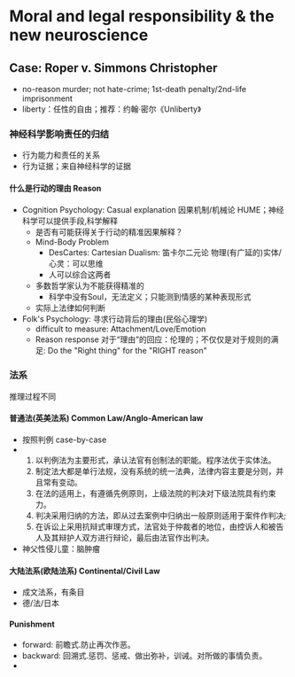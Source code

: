 # Moral and legal responsibility & the new neuroscience
## Case: Roper v. Simmons Christopher
* no-reason murder; not hate-crime; 1st-death penalty/2nd-life imprisonment 
* liberty：任性的自由；推荐：约翰·密尔《Unliberty》
### 神经科学影响责任的归结
* 行为能力和责任的关系
* 行为证据；来自神经科学的证据
#### 什么是行动的理由 Reason
* Cognition Psychology: Casual explanation 因果机制/机械论 HUME；神经科学可以提供手段,科学解释
  - 是否有可能获得关于行动的精准因果解释？
  - Mind-Body Problem 
    - DesCartes: Cartesian Dualism: 笛卡尔二元论 物理(有广延的)实体/心灵：可以思维
    - 人可以综合这两者
  - 多数哲学家认为不能获得精准的
    - 科学中没有Soul，无法定义；只能测到情感的某种表现形式
  - 实际上法律如何判断  
* Folk's Psychology: 寻求行动背后的理由(民俗心理学)
  - difficult to measure: Attachment/Love/Emotion
  - Reason response 对于“理由”的回应：伦理的；不仅仅是对于规则的满足: Do the "Right thing" for the "RIGHT reason"
### 法系
推理过程不同
#### 普通法(英美法系) Common Law/Anglo-American law
* 按照判例 case-by-case
*  1. 以判例法为主要形式，承认法官有创制法的职能。程序法优于实体法。
   2. 制定法大都是单行法规，没有系统的统一法典，法律内容主要是分则，并且常有变动。
   3. 在法的适用上，有遵循先例原则，上级法院的判决对下级法院具有约束力。
   4. 判决采用归纳的方法，即从过去案例中归纳出一般原则适用于案件作判决;
   5. 在诉讼上采用抗辩式审理方式，法官处于仲裁者的地位，由控诉人和被告人及其辩护人双方进行辩论，最后由法官作出判决。
* 神父性侵儿童：脑肿瘤
#### 大陆法系(欧陆法系) Continental/Civil Law
* 成文法系，有条目
* 德/法/日本
#### Punishment 
* forward: 前瞻式.防止再次作恶。
* backward: 回溯式.惩罚、惩戒、做出弥补，训诫。对所做的事情负责。
* 
